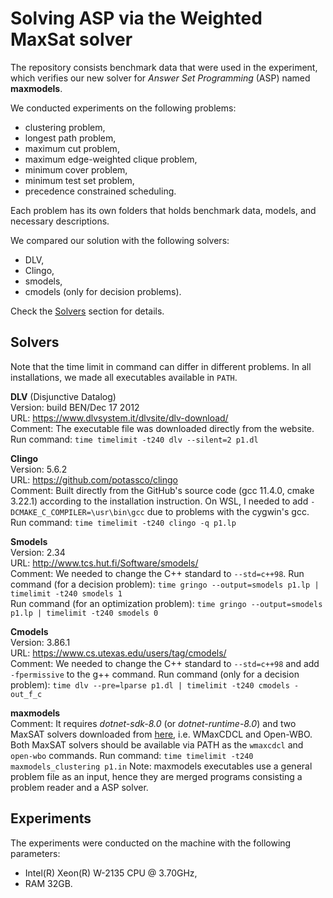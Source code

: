 # Solving ASP via the Weighted MaxSat solver

The repository consists benchmark data that were used in the experiment, which verifies our new solver for _Answer Set Programming_ (ASP) named **maxmodels**.

We conducted experiments on the following problems:

-   clustering problem,
-   longest path problem,
-   maximum cut problem,
-   maximum edge-weighted clique problem,
-   minimum cover problem,
-   minimum test set problem,
-   precedence constrained scheduling.

Each problem has its own folders that holds benchmark data, models, and necessary descriptions.

We compared our solution with the following solvers:

-   DLV,
-   Clingo,
-   smodels,
-   cmodels (only for decision problems).

Check the [Solvers](#solvers) section for details.

## Solvers

Note that the time limit in command can differ in different problems. In all installations, we made all executables available in `PATH`.

**DLV** (Disjunctive Datalog)  
Version: build BEN/Dec 17 2012  
URL: https://www.dlvsystem.it/dlvsite/dlv-download/  
Comment: The executable file was downloaded directly from the website.
Run command: `time timelimit -t240 dlv --silent=2 p1.dl`

**Clingo**  
Version: 5.6.2  
URL: https://github.com/potassco/clingo  
Comment: Built directly from the GitHub's source code (gcc 11.4.0, cmake 3.22.1) according to the installation instruction. On WSL, I needed to add `-DCMAKE_C_COMPILER=\usr\bin\gcc` due to problems with the cygwin's gcc.
Run command: `time timelimit -t240 clingo -q p1.lp`

**Smodels**  
Version: 2.34  
URL: http://www.tcs.hut.fi/Software/smodels/  
Comment: We needed to change the C++ standard to `--std=c++98`.
Run command (for a decision problem): `time gringo --output=smodels p1.lp | timelimit -t240 smodels 1`  
Run command (for an optimization problem): `time gringo --output=smodels p1.lp | timelimit -t240 smodels 0`

**Cmodels**  
Version: 3.86.1  
URL: https://www.cs.utexas.edu/users/tag/cmodels/  
Comment: We needed to change the C++ standard to `--std=c++98` and add `-fpermissive` to the g++ command.
Run command (only for a decision problem): `time dlv --pre=lparse p1.dl | timelimit -t240 cmodels -out_f_c`

**maxmodels**  
Comment: It requires _dotnet-sdk-8.0_ (or _dotnet-runtime-8.0_) and two MaxSAT solvers downloaded from [here](https://maxsat-evaluations.github.io/2023/descriptions.html), i.e. WMaxCDCL and Open-WBO. Both MaxSAT solvers should be available via PATH as the `wmaxcdcl` and `open-wbo` commands.
Run command: `time timelimit -t240 maxmodels_clustering p1.in`
Note: maxmodels executables use a general problem file as an input, hence they are merged programs consisting a problem reader and a ASP solver.

## Experiments

The experiments were conducted on the machine with the following parameters:

-   Intel(R) Xeon(R) W-2135 CPU @ 3.70GHz,
-   RAM 32GB.
